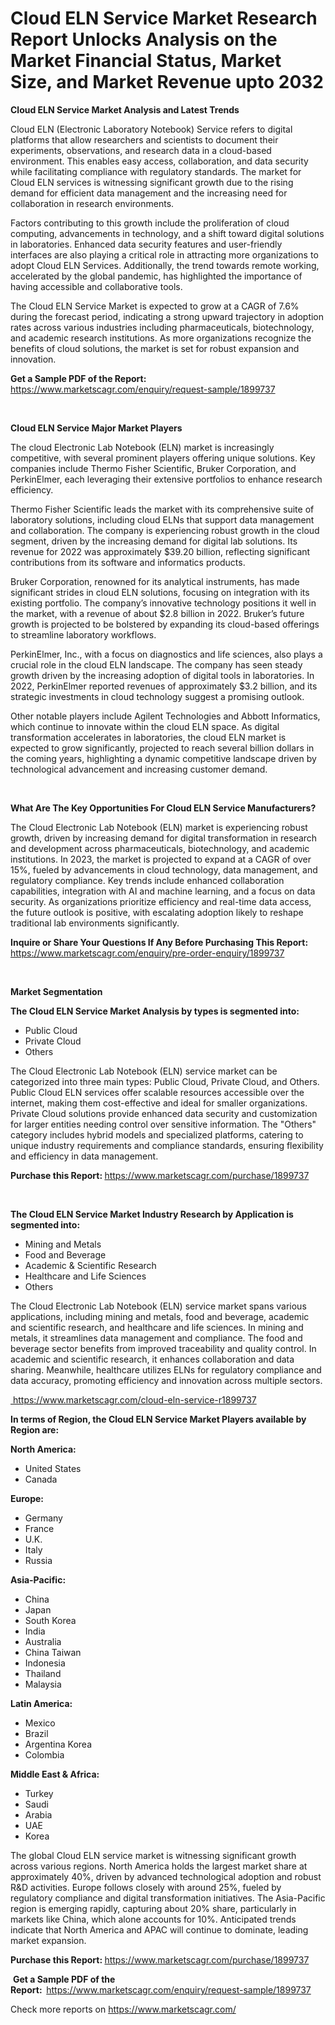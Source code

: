 <p><h1>Cloud ELN Service Market Research Report Unlocks Analysis on the Market Financial Status, Market Size, and Market Revenue upto 2032</h1></p><p><strong>Cloud ELN Service Market Analysis and Latest Trends</strong></p>
<p><p>Cloud ELN (Electronic Laboratory Notebook) Service refers to digital platforms that allow researchers and scientists to document their experiments, observations, and research data in a cloud-based environment. This enables easy access, collaboration, and data security while facilitating compliance with regulatory standards. The market for Cloud ELN services is witnessing significant growth due to the rising demand for efficient data management and the increasing need for collaboration in research environments.</p><p>Factors contributing to this growth include the proliferation of cloud computing, advancements in technology, and a shift toward digital solutions in laboratories. Enhanced data security features and user-friendly interfaces are also playing a critical role in attracting more organizations to adopt Cloud ELN Services. Additionally, the trend towards remote working, accelerated by the global pandemic, has highlighted the importance of having accessible and collaborative tools.</p><p>The Cloud ELN Service Market is expected to grow at a CAGR of 7.6% during the forecast period, indicating a strong upward trajectory in adoption rates across various industries including pharmaceuticals, biotechnology, and academic research institutions. As more organizations recognize the benefits of cloud solutions, the market is set for robust expansion and innovation.</p></p>
<p><strong>Get a Sample PDF of the Report:&nbsp;</strong> <a href="https://www.marketscagr.com/enquiry/request-sample/1899737?utm_campaign=3177&utm_medium=2&utm_source=Github&utm_content=ia&utm_term=10032025&utm_id=cloud-eln-service">https://www.marketscagr.com/enquiry/request-sample/1899737</a></p>
<p>&nbsp;</p>
<p><strong>Cloud ELN Service Major Market Players</strong></p>
<p><p>The cloud Electronic Lab Notebook (ELN) market is increasingly competitive, with several prominent players offering unique solutions. Key companies include Thermo Fisher Scientific, Bruker Corporation, and PerkinElmer, each leveraging their extensive portfolios to enhance research efficiency.</p><p>Thermo Fisher Scientific leads the market with its comprehensive suite of laboratory solutions, including cloud ELNs that support data management and collaboration. The company is experiencing robust growth in the cloud segment, driven by the increasing demand for digital lab solutions. Its revenue for 2022 was approximately $39.20 billion, reflecting significant contributions from its software and informatics products.</p><p>Bruker Corporation, renowned for its analytical instruments, has made significant strides in cloud ELN solutions, focusing on integration with its existing portfolio. The company’s innovative technology positions it well in the market, with a revenue of about $2.8 billion in 2022. Bruker’s future growth is projected to be bolstered by expanding its cloud-based offerings to streamline laboratory workflows.</p><p>PerkinElmer, Inc., with a focus on diagnostics and life sciences, also plays a crucial role in the cloud ELN landscape. The company has seen steady growth driven by the increasing adoption of digital tools in laboratories. In 2022, PerkinElmer reported revenues of approximately $3.2 billion, and its strategic investments in cloud technology suggest a promising outlook.</p><p>Other notable players include Agilent Technologies and Abbott Informatics, which continue to innovate within the cloud ELN space. As digital transformation accelerates in laboratories, the cloud ELN market is expected to grow significantly, projected to reach several billion dollars in the coming years, highlighting a dynamic competitive landscape driven by technological advancement and increasing customer demand.</p></p>
<p>&nbsp;</p>
<p><strong>What Are The Key Opportunities For Cloud ELN Service Manufacturers?</strong></p>
<p><p>The Cloud Electronic Lab Notebook (ELN) market is experiencing robust growth, driven by increasing demand for digital transformation in research and development across pharmaceuticals, biotechnology, and academic institutions. In 2023, the market is projected to expand at a CAGR of over 15%, fueled by advancements in cloud technology, data management, and regulatory compliance. Key trends include enhanced collaboration capabilities, integration with AI and machine learning, and a focus on data security. As organizations prioritize efficiency and real-time data access, the future outlook is positive, with escalating adoption likely to reshape traditional lab environments significantly.</p></p>
<p><strong>Inquire or Share Your Questions If Any Before Purchasing This Report:</strong> <a href="https://www.marketscagr.com/enquiry/pre-order-enquiry/1899737?utm_campaign=3177&utm_medium=2&utm_source=Github&utm_content=ia&utm_term=10032025&utm_id=cloud-eln-service">https://www.marketscagr.com/enquiry/pre-order-enquiry/1899737</a></p>
<p>&nbsp;</p>
<p><strong>Market Segmentation</strong></p>
<p><strong>The Cloud ELN Service Market Analysis by types is segmented into:</strong></p>
<p><ul><li>Public Cloud</li><li>Private Cloud</li><li>Others</li></ul></p>
<p><p>The Cloud Electronic Lab Notebook (ELN) service market can be categorized into three main types: Public Cloud, Private Cloud, and Others. Public Cloud ELN services offer scalable resources accessible over the internet, making them cost-effective and ideal for smaller organizations. Private Cloud solutions provide enhanced data security and customization for larger entities needing control over sensitive information. The "Others" category includes hybrid models and specialized platforms, catering to unique industry requirements and compliance standards, ensuring flexibility and efficiency in data management.</p></p>
<p><strong>Purchase this Report:&nbsp;</strong><a href="https://www.marketscagr.com/purchase/1899737?utm_campaign=3177&utm_medium=2&utm_source=Github&utm_content=ia&utm_term=10032025&utm_id=cloud-eln-service">https://www.marketscagr.com/purchase/1899737</a></p>
<p>&nbsp;</p>
<p><strong>The Cloud ELN Service Market Industry Research by Application is segmented into:</strong></p>
<p><ul><li>Mining and Metals</li><li>Food and Beverage</li><li>Academic & Scientific Research</li><li>Healthcare and Life Sciences</li><li>Others</li></ul></p>
<p><p>The Cloud Electronic Lab Notebook (ELN) service market spans various applications, including mining and metals, food and beverage, academic and scientific research, and healthcare and life sciences. In mining and metals, it streamlines data management and compliance. The food and beverage sector benefits from improved traceability and quality control. In academic and scientific research, it enhances collaboration and data sharing. Meanwhile, healthcare utilizes ELNs for regulatory compliance and data accuracy, promoting efficiency and innovation across multiple sectors.</p></p>
<p><a href="https://www.marketscagr.com/cloud-eln-service-r1899737?utm_campaign=3177&utm_medium=2&utm_source=Github&utm_content=ia&utm_term=10032025&utm_id=cloud-eln-service">&nbsp;https://www.marketscagr.com/cloud-eln-service-r1899737</a></p>
<p><strong>In terms of Region, the Cloud ELN Service Market Players available by Region are:</strong></p>
<p>
    <p> <strong> North America: </strong>
        <ul>
            <li>United States</li>
            <li>Canada</li>
        </ul>
        </p> 
    <p> <strong> Europe: </strong>
        <ul>
            <li>Germany</li>
            <li>France</li>
            <li>U.K.</li>
            <li>Italy</li>
            <li>Russia</li>
        </ul>
        </p> 
    <p> <strong> Asia-Pacific: </strong>
        <ul>
            <li>China</li>
            <li>Japan</li>
            <li>South Korea</li>
            <li>India</li>
            <li>Australia</li>
            <li>China Taiwan</li>
            <li>Indonesia</li>
            <li>Thailand</li>
            <li>Malaysia</li>
        </ul>
        </p> 
    <p> <strong> Latin America: </strong>
        <ul>
            <li>Mexico</li>
            <li>Brazil</li>
            <li>Argentina Korea</li>
            <li>Colombia</li>
        </ul>
        </p> 
    <p> <strong> Middle East & Africa: </strong>
        <ul>
            <li>Turkey</li>
            <li>Saudi</li>
            <li>Arabia</li>
            <li>UAE</li>
            <li>Korea</li>
        </ul>
    </p>
    </p>
<p><p>The global Cloud ELN service market is witnessing significant growth across various regions. North America holds the largest market share at approximately 40%, driven by advanced technological adoption and robust R&D activities. Europe follows closely with around 25%, fueled by regulatory compliance and digital transformation initiatives. The Asia-Pacific region is emerging rapidly, capturing about 20% share, particularly in markets like China, which alone accounts for 10%. Anticipated trends indicate that North America and APAC will continue to dominate, leading market expansion.</p></p>
<p><strong>Purchase this Report: </strong><a href="https://www.marketscagr.com/purchase/1899737?utm_campaign=3177&utm_medium=2&utm_source=Github&utm_content=ia&utm_term=10032025&utm_id=cloud-eln-service">https://www.marketscagr.com/purchase/1899737</a></p>
<p>&nbsp;<strong>Get a Sample PDF of the Report:&nbsp;&nbsp;</strong><a href="https://www.marketscagr.com/enquiry/request-sample/1899737?utm_campaign=3177&utm_medium=2&utm_source=Github&utm_content=ia&utm_term=10032025&utm_id=cloud-eln-service">https://www.marketscagr.com/enquiry/request-sample/1899737</a></p>
<p><strong></strong></p>
<p>Check more reports on <a href="https://www.marketscagr.com/?utm_campaign=3177&utm_medium=2&utm_source=Github&utm_content=ia&utm_term=10032025&utm_id=cloud-eln-service">https://www.marketscagr.com/</a></p>